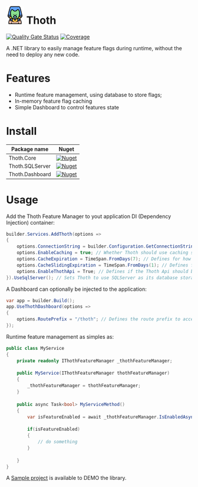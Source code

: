# <img src="./docs/icon.png" width="48" /> Thoth

[![Quality Gate Status](https://sonarcloud.io/api/project_badges/measure?project=hugolamounier_Thoth&metric=alert_status)](https://sonarcloud.io/summary/new_code?id=hugolamounier_Thoth)
[![Coverage](https://sonarcloud.io/api/project_badges/measure?project=hugolamounier_Thoth&metric=coverage)](https://sonarcloud.io/summary/new_code?id=hugolamounier_Thoth)

A .NET library to easily manage feature flags during runtime, without the need to deploy any new code.

# Features
- Runtime feature management, using database to store flags;
- In-memory feature flag caching
- Simple Dashboard to control features state

# Install

| Package name        | Nuget                                                                                                         |
|---------------------|---------------------------------------------------------------------------------------------------------------|
| Thoth.Core          | [![Nuget](https://img.shields.io/nuget/v/Thoth.Core)](https://www.nuget.org/packages/Thoth.Core/)             |
| Thoth.SQLServer     | [![Nuget](https://img.shields.io/nuget/v/Thoth.SQLServer)](https://www.nuget.org/packages/Thoth.SQLServer/)   |
| Thoth.Dashboard     | [![Nuget](https://img.shields.io/nuget/v/Thoth.Dashboard)](https://www.nuget.org/packages/Thoth.Dashboard/)   |

# Usage

Add the Thoth Feature Manager to yout application DI (Dependency Injection) container:

```c#
builder.Services.AddThoth(options =>
{
    options.ConnectionString = builder.Configuration.GetConnectionString("SqlContext"); // Your application sql database connection
    options.EnableCaching = true; // Whether Thoth should use caching strategies to improve performance. Optional.
    options.CacheExpiration = TimeSpan.FromDays(7); // Defines for how long feature flags are going to be cached in memory. Optional.
    options.CacheSlidingExpiration = TimeSpan.FromDays(1); // Defines for how long the feature flags will be cached without being accessed. Optional.
    options.EnableThothApi = True; // Defines if the Thoth Api should be exposed. This is required true when using Dashboard.
}).UseSqlServer(); // Sets Thoth to use SQLServer as its database storage.
```

A Dashboard can optionally be injected to the application:
```c#
var app = builder.Build();
app.UseThothDashboard(options =>
{
    options.RoutePrefix = "/thoth"; // Defines the route prefix to access the dashboard. Optional.
});
```

Runtime feature management as simples as:

```c#
public class MyService
{
    private readonly IThothFeatureManager _thothFeatureManager;

    public MyService(IThothFeatureManager thothFeatureManager)
    {
        _thothFeatureManager = thothFeatureManager;
    }

    public async Task<bool> MyServiceMethod()
    {
        var isFeatureEnabled = await _thothFeatureManager.IsEnabledAsync("MyFeatureFlagName");
        
        if(isFeatureEnabled)
        {
            // do something
        }
        
    }
}
```

A [Sample project](https://github.com/hugolamounier/Thoth/tree/master/Thoth.Sample) is available to DEMO the library.
